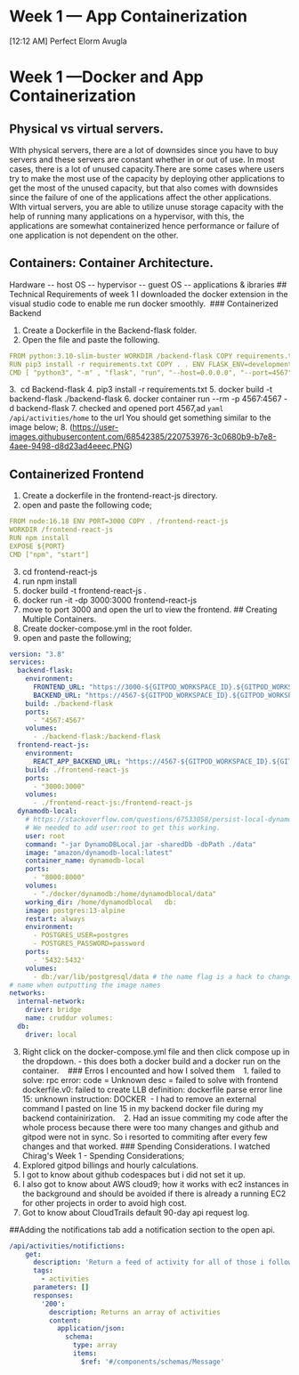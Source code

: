 # Week 1 — App Containerization

[12:12 AM] Perfect Elorm Avugla
# Week 1 —Docker and App Containerization
## Physical vs virtual servers.
WIth physical servers, there are a lot of downsides since you have to buy servers and these servers are constant whether in or out of use. In most cases, there is a lot of unused capacity.There are some cases where users try to make the most use of the capacity by deploying other applications to get the most of the unused capacity, but that also comes with downsides since the failure of one of the applications affect the other applications. WIth virtual servers, you are able to utilize unuse storage capacity with the help of running many applications on a hypervisor, with this, the applications are somewhat containerized hence performance or failure of one application is not dependent on the other.
## Containers: Container Architecture.
Hardware -- host OS -- hypervisor -- guest OS -- applications & ibraries ## Technical Requirements of week 1
I downloaded the docker extension in the visual studio code to enable me run docker smoothly.  ### Containerized Backend
1. Create a Dockerfile in the Backend-flask folder.
2. Open the file and paste the following.
```yaml
FROM python:3.10-slim-buster WORKDIR /backend-flask COPY requirements.txt requirements.txt
RUN pip3 install -r requirements.txt COPY . . ENV FLASK_ENV=development EXPOSE ${PORT}
CMD [ "python3", "-m" , "flask", "run", "--host=0.0.0.0", "--port=4567"]
```
3.  cd Backend-flask
4. pip3 install -r requirements.txt
5. docker build -t  backend-flask ./backend-flask
6. docker container run --rm -p 4567:4567 -d backend-flask
7. checked and opened port 4567,ad ```yaml /api/activities/home``` to the url You should get something similar to the image below;
8. (https://user-images.githubusercontent.com/68542385/220753976-3c0680b9-b7e8-4aee-9498-d8d23ad4eeec.PNG) 
## Containerized Frontend
1. Create a dockerfile in the frontend-react-js directory.
2. open and paste the following code;
```yaml
FROM node:16.18 ENV PORT=3000 COPY . /frontend-react-js
WORKDIR /frontend-react-js
RUN npm install
EXPOSE ${PORT}
CMD ["npm", "start"]
```
3. cd frontend-react-js
4. run npm install
5. docker build -t frontend-react-js .
6. docker run -it -dp 3000:3000 frontend-react-js
7. move to port 3000 and open the url to view the frontend. ## Creating Multiple Containers.
1. Create docker-compose.yml in the root folder.
2. open and paste the following;
```yaml
version: "3.8"
services:
  backend-flask:
    environment:
      FRONTEND_URL: "https://3000-${GITPOD_WORKSPACE_ID}.${GITPOD_WORKSPACE_CLUSTER_HOST}"
      BACKEND_URL: "https://4567-${GITPOD_WORKSPACE_ID}.${GITPOD_WORKSPACE_CLUSTER_HOST}"
    build: ./backend-flask
    ports:
      - "4567:4567"
    volumes:
      - ./backend-flask:/backend-flask
  frontend-react-js:
    environment:
      REACT_APP_BACKEND_URL: "https://4567-${GITPOD_WORKSPACE_ID}.${GITPOD_WORKSPACE_CLUSTER_HOST}"
    build: ./frontend-react-js
    ports:
      - "3000:3000"
    volumes:
      - ./frontend-react-js:/frontend-react-js
  dynamodb-local:
    # https://stackoverflow.com/questions/67533058/persist-local-dynamodb-data-in-volumes-lack-permission-unable-to-open-databa
    # We needed to add user:root to get this working.
    user: root
    command: "-jar DynamoDBLocal.jar -sharedDb -dbPath ./data"
    image: "amazon/dynamodb-local:latest"
    container_name: dynamodb-local
    ports:
      - "8000:8000"
    volumes:
      - "./docker/dynamodb:/home/dynamodblocal/data"
    working_dir: /home/dynamodblocal   db:
    image: postgres:13-alpine
    restart: always
    environment:
      - POSTGRES_USER=postgres
      - POSTGRES_PASSWORD=password
    ports:
      - '5432:5432'
    volumes: 
      - db:/var/lib/postgresql/data # the name flag is a hack to change the default prepend folder
# name when outputting the image names
networks: 
  internal-network:
    driver: bridge
    name: cruddur volumes:
  db:
    driver: local  
```
3. Right click on the docker-compose.yml file and then click compose up in the dropdown. - this does both a docker build and a docker run on the container.
   ### Erros I encounted and how I solved them
   1. failed to solve: rpc error: code = Unknown desc = failed to solve with frontend dockerfile.v0: failed to create LLB definition: dockerfile parse error line 15: unknown instruction: DOCKER  - I had to remove an external command I pasted on line 15 in my backend docker file during my backend containirization.
   2. Had an issue commiting my code after the whole process because there were too many changes and github and gitpod were not in sync. So i resorted to commiting after every few changes and that worked. ### Spending Considerations.
I watched Chirag's Week 1 - Spending Considerations;
1. Explored gitpod billings and hourly calculations.
2. I got to know about github codespaces but i did not set it up.
3. I also got to know about AWS cloud9; how it works with ec2 instances in the background and should be avoided if there is already a running EC2 for other projects in order to avoid high cost.
4. Got to know about CloudTrails default 90-day api request log.

##Adding the notifications tab
add a notification section to the open api.
```yaml
/api/activities/notifictions:
    get:
      description: 'Return a feed of activity for all of those i follow'
      tags:
        - activities
      parameters: []
      responses:
        '200':
          description: Returns an array of activities
          content:
            application/json:
              schema:
                type: array
                items:
                  $ref: '#/components/schemas/Message'
 ```
